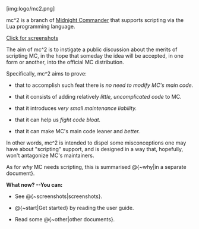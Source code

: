 
[img:logo/mc2.png]

mc^2 is a branch of [Midnight Commander](http://en.wikipedia.org/wiki/Midnight_Commander)
that supports scripting via the Lua programming language.

<div class="btn-div">
<a class="btn" href="guide/SCREENSHOTS.md.html">Click for screenshots</a>
</div>

The aim of mc^2 is to instigate a public discussion about the merits
of scripting MC, in the hope that someday the idea will be accepted, in
one form or another, into the official MC distribution.

Specifically, mc^2 aims to prove:

- that to accomplish such feat there is _no need to modify MC's main code._

- that it consists of adding relatively _little, uncomplicated code_ to MC.

- that it introduces _very small maintenance liability._

- that it can help us _fight code bloat._

- that it can make MC's main code leaner and _better._

In other words, mc^2 is intended to dispel some misconceptions one
may have about "scripting" support, and is designed in a way that,
hopefully, won't antagonize MC's maintainers.

As for _why_ MC needs scripting, this is summarised
@{~why|in a separate document}.

__What now? --You can:__

- See @{~screenshots|screenshots}.

- @{~start|Get started} by reading the user guide.

- Read some @{~other|other documents}.
